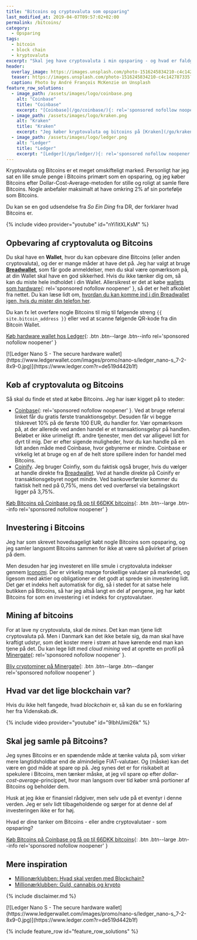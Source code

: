 ```yaml
---
title: "Bitcoins og cryptovaluta som opsparing"
last_modified_at: 2019-04-07T09:57:02+02:00
permalink: /bitcoins/
category:
  - Opsparing
tags:
  - bitcoin
  - block chain
  - kryptovaluta
excerpt: "Skal jeg have cryptovaluta i min opsparing - og hvad er faldgruberne?"
header:
  overlay_image: https://images.unsplash.com/photo-1516245834210-c4c142787335?ixlib=rb-1.2.1&ixid=eyJhcHBfaWQiOjEyMDd9&auto=format&fit=crop&w=1500&q=80
  teaser: https://images.unsplash.com/photo-1516245834210-c4c142787335?ixlib=rb-1.2.1&ixid=eyJhcHBfaWQiOjEyMDd9&auto=format&fit=crop&w=400&q=80
  caption: Photo by André François McKenzie on Unsplash
feature_row_solutions:
  - image_path: /assets/images/logo/coinbase.png
    alt: "Coinbase"
    title: "Coinbase"
    excerpt: "[Coinbase](/go/coinbase/){: rel='sponsored nofollow noopener' } har et rigtig godt _Earn_-program, hvor jeg flere gange har lært meget om forskellige krypotvalutaer. Du får op til 66 DKK Bitcoins ved at købe på Coinbase med [mit link](/go/coinbase/){: rel='sponsored nofollow noopener' }."
  - image_path: /assets/images/logo/kraken.png
    alt: "Kraken"
    title: "Kraken"
    excerpt: "Jeg køber kryptovaluta og bitcoins på [Kraken](/go/kraken/){: rel='sponsored nofollow noopener' }, som er den billigeste kryptobørs, jeg har kunnet finde. Den er ret let at bruge."
  - image_path: /assets/images/logo/ledger.png
    alt: "Ledger"
    title: "Ledger"
    excerpt: "[Ledger](/go/ledger/){: rel='sponsored nofollow noopener' } er en hardware wallet til dine kryptovalutaer. Det er helt nødvendigt, hvis du tager sikkerheden seriøst."
---
```


Kryptovaluta og Bitcoins er et meget omskifteligt marked. Personligt har jeg sat en lille smule penge i Bitcoins primært som en opsparing, og jeg køber Bitcoins efter Dollar-Cost-Average-metoden for stille og roligt at samle flere Bitcoins. Nogle anbefaler maksimalt at have omkring 2% af sin portefølje som Bitcoins. 

Du kan se en god udsendelse fra _So Ein Ding_ fra DR, der forklarer hvad Bitcoins er.

{% include video provider="youtube" id="nYi1itXLKsM" %}

## Opbevaring af cryptovaluta og Bitcoins

Du skal have en **Wallet**, hvor du kan opbevare dine Bitcoins (eller anden cryptovaluta), og der er mange måder at have det på. Jeg har valgt at bruge **[Breadwallet](https://brd.com/)**, som får gode anmeldelser, men du skal være opmærksom på, at din Wallet skal have en god sikkerhed. Hvis du ikke tænker dig om, så kan du miste hele indholdet i din Wallet. Allersikrest er det at købe [wallets som hardware](/go/ledger/){: rel='sponsored nofollow noopener' }, så det er helt afkoblet fra nettet. Du kan læse lidt om, [hvordan du kan komme ind i din Breadwallet igen, hvis du mister din telefon her](https://medium.com/@josheche/bitcoin-wallet-guide-101-b1993f82bcbf).

Du kan fx let overføre nogle Bitcoins til mig til følgende streng `{{ site.bitcoin_address }}` eller ved at scanne følgende QR-kode fra din Bitcoin Wallet.

[Køb hardware wallet hos Ledger](/go/ledger/){: .btn .btn--large .btn--info rel='sponsored nofollow noopener' }

<!-- Ezoic - incontent_12 - incontent_12 -->
<div id="ezoic-pub-ad-placeholder-111">
[![Ledger Nano S - The secure hardware wallet](https://www.ledgerwallet.com/images/promo/nano-s/ledger_nano-s_7-2-8x9-0.jpg)](https://www.ledger.com?r=de519d442b1f)
</div>
<!-- End Ezoic - incontent_12 - incontent_12 -->

## Køb af cryptovaluta og Bitcoins

Så skal du finde et sted at købe Bitcoins. Jeg har især kigget på to steder:

- [Coinbase](/go/coinbase/){: rel='sponsored nofollow noopener' }. Ved at bruge referral linket får du gratis første tranaktionsgebyr. Desuden får vi begge tilskrevet 10% på de første 100 EUR, du handler for. Vær opmærksom på, at der allerede ved anden handel er et transaktionsgebyr på handlen. Beløbet er ikke urimeligt ift. andre tjenester, men det var alligevel lidt for dyrt til mig. Der er efter sigende muligheder, hvor du kan handle på en lidt anden måde med Coinbase, hvor gebyrerne er mindre. Coinbase er virkelig let at bruge og en af de helt store spillere inden for handel med Bitcoins.
- [Coinify](https://coinify.com/). Jeg bruger Coinfiy, som du faktisk også bruger, hvis du vælger at handle direkte fra [Breadwallet](https://brd.com/). Ved at handle direkte på Coinify er transaktionsgebyret noget mindre. Ved bankoverførsler kommer du faktisk helt ned på 0,75%, mens det ved overførsel via betalingskort ligger på 3,75%. 

[Køb Bitcoins på Coinbase og få op til 66DKK bitcoins](/go/coinbase/){: .btn .btn--large .btn--info rel='sponsored nofollow noopener' }

## Investering i Bitcoins

Jeg har som skrevet hovedsageligt købt nogle Bitcoins som opsparing, og jeg samler langsomt Bitcoins sammen for ikke at være så påvirket af prisen på dem.

Men desuden har jeg investeret en lille smule i cryptovaluta indekser gennem [Iconomi](https://www.iconomi.com/). Der er virkelig mange forskellige valutaer på markedet, og ligesom med aktier og obligationer er det godt at sprede sin investering lidt. Det gør et indeks helt automatisk for dig, så i stedet for at satse hele butikken på Bitcoins, så har jeg altså langt en del af pengene, jeg har købt Bitcoins for som en investering i et indeks for cryptovalutaer.

## Mining af bitcoins

For at lave ny cryptovaluta, skal de _mines_. Det kan man tjene lidt cryptovaluta på. Men i Danmark kan det ikke betale sig, da man skal have kraftigt udstyr, som det koster mere i strøm at have kørende end man kan tjene på det. Du kan lege lidt med _cloud mining_ ved at oprette en profil på [Minergate](/go/minergate/){: rel='sponsored nofollow noopener' }.

[Bliv cryptominer på Minergate](/go/minergate/){: .btn .btn--large .btn--danger rel='sponsored nofollow noopener' }

## Hvad var det lige blockchain var?

Hvis du ikke helt fangede, hvad _blockchain_ er, så kan du se en forklaring her fra Videnskab.dk.

{% include video provider="youtube" id="9lbhUimi26k" %}

## Skal jeg samle på Bitcoins?

Jeg synes Bitcoins er en spændende måde at tænke valuta på, som virker mere langtidsholdbar end de almindelige FIAT-valutaer. Og (måske) kan det være en god måde at spare op på. Jeg synes det er for risikabelt at spekulere i Bitcoins, men tænker måske, at jeg vil spare op efter _dollar-cost-average_-princippet, hvor man langsom over tid køber små portioner af Bitcoins og beholder dem.

Husk at jeg ikke er finansiel rådgiver, men selv ude på et eventyr i denne verden. Jeg er selv lidt tilbageholdende og sørger for at denne del af investeringen ikke er for høj.

Hvad er dine tanker om Bitcoins - eller andre cryptovalutaer - som opsparing?

[Køb Bitcoins på Coinbase og få op til 66DKK bitcoins](/go/coinbase/){: .btn .btn--large .btn--info rel='sponsored nofollow noopener' }

## Mere inspiration

- [Millionærklubben: Hvad skal verden med Blockchain?](https://www.24syv.dk/programmer/millionaerklubben/43598336/hvad-skal-verden-med-blockchain)
- [Millionærklubben: Guld, cannabis og krypto](https://www.24syv.dk/programmer/millionaerklubben/49549306/guld-cannabis-og-krypto)

{% include disclaimer.md %}

<!-- Ezoic - incontent_12 - incontent_12 -->
<div id="ezoic-pub-ad-placeholder-115">
[![Ledger Nano S - The secure hardware wallet](https://www.ledgerwallet.com/images/promo/nano-s/ledger_nano-s_7-2-8x9-0.jpg)](https://www.ledger.com?r=de519d442b1f)
</div>
<!-- End Ezoic - incontent_12 - incontent_12 -->

<script type="text/javascript" src="https://files.coinmarketcap.com/static/widget/currency.js"></script><div class="coinmarketcap-currency-widget" data-currencyid="1" data-base="EUR" data-secondary="" data-ticker="true" data-rank="false" data-marketcap="false" data-volume="false" data-statsticker="true" data-stats="USD"></div>

{% include feature_row id="feature_row_solutions" %}
